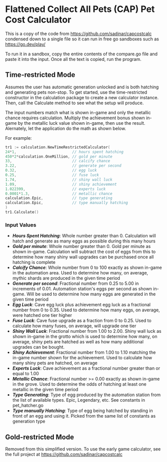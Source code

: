 # Flattened Collect All Pets (CAP) Pet Cost Calculator

This is a copy of the code from https://github.com/sadinar/capcostcalc condensed down to a single file so it
can run in free go sandboxes such as https://go.dev/play/

To run it in a sandbox, copy the entire contents of the compare.go file and paste it into the input. Once
all the text is copied, run the program.

## Time-restricted Mode

Assumes the user has automatic generation unlocked and is both hatching and generating pets non-stop.
To get started, use the time-restricted constructor in the calculation package to create a new calculator instance.
Then, call the Calculate method to see what the setup will produce.

The input numbers match what is shown in-game and only the metallic chance requires calculation. Multiply the
achievement bonus shown in-game by the metallic luck value shown in-game, then use the result. Alernately, let the
application do the math as shown below.

For example:
```go
tr1 := calculation.NewTimeRestrictedCalculator(
24*1,                         // hours spent hatching
450*2*calculation.OneMillion, // gold per minute
33,                           // calcify chance
3.22,                         // generate per second
0.32,                         // egg luck
0.25,                         // fuse luck
1.74,                         // shiny wall luck
1.09,                         // shiny achievement
1.022399,                     // experts luck
0.0001*1.3,                   // metallic chance
calculation.Epic,             // type generating
calculation.Epic,             // type manually hatching
)
tr1.Calculate()
```

### Input Values

- **_Hours Spent Hatching_**: Whole number greater than 0. Calculation will hatch and generate as many eggs as possible during this many hours
- _**Gold per minute**_: Whole number greater than 0. Gold per minute as shown in-game. Calculation will subtract the cost of eggs from this to determine how many shiny wall upgrades can be purchased once all hatching is complete
- **_Calcify Chance_**: Whole number from 0 to 100 exactly as shown in-game in the automation area. Used to determine how many, on average, mythic shards are produced in the given time period
- _**Generate per second**_: Fractional number from 0.25 to 5.00 in increments of 0.01. Automation station's eggs per second as shown in-game. Will be used to determine how many eggs are generated in the given time period
- _**Egg Luck**_: Cave egg luck plus achievement egg luck as a fractional number from 0 to 0.35. Used to determine how many eggs, on average, were hatched one tier higher
- **_Fuse Luck_**: Cave fuse upgrade as a fraction from 0 to 0.25. Used to calculate how many fuses, on average, will upgrade one tier
- **_Shiny Wall Luck_**: Fractional number from 1.00 to 2.00. Shiny wall luck as shown in-game in the grotto which is used to determine how many, on average, shiny pets are hatched as well as how many additional upgrades can be bought.
- **_Shiny Achievement_**: Fractional number from 1.00 to 1.10 matching the in-game number shown for the achievement. Used to calculate how many shiny pets are hatched, on average
- **_Experts Luck_**: Cave achievement as a fractional number greater than or equal to 1.00
- **_Metallic Chance_**: Fractional number >= 0.00 exactly as shown in-game in the grove. Used to determine the odds of hatching at least one metallic in the given time period
- **_Type Generating_**: Type of egg produced by the automation station from the list of available types. Epic, Legendary, etc. See constants in pet_hatcher.go
- **_Type manually Hatching_**: Type of egg being hatched by standing in front of an egg and using it. Picked from the same list of constants as generation type

## Gold-restricted Mode

Removed from this simplified version. To use the early game calculator, see the full project at https://github.com/sadinar/capcostcalc